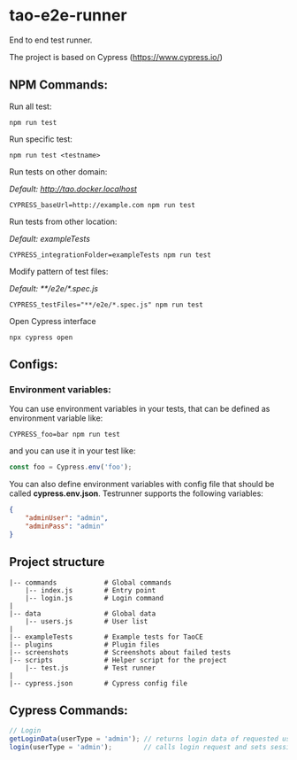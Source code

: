 # tao-e2e-runner

End to end test runner.

The project is based on Cypress (https://www.cypress.io/)

## NPM Commands:

Run all test:

```
npm run test
```

Run specific test:

```
npm run test <testname>
```

Run tests on other domain:

_Default: http://tao.docker.localhost_

```
CYPRESS_baseUrl=http://example.com npm run test
```

Run tests from other location:

_Default: exampleTests_
```
CYPRESS_integrationFolder=exampleTests npm run test
```

Modify pattern of test files:

_Default: **/e2e/*.spec.js_

```
CYPRESS_testFiles="**/e2e/*.spec.js" npm run test
```

Open Cypress interface

```
npx cypress open
```

## Configs:

### Environment variables:

You can use environment variables in your tests, that can be defined as environment variable like:

```
CYPRESS_foo=bar npm run test
```

and you can use it in your test like:

```js
const foo = Cypress.env('foo');
```

You can also define environment variables with config file that should be called **cypress.env.json**. Testrunner supports the following variables:

```json
{
    "adminUser": "admin",
    "adminPass": "admin"
}
```

## Project structure

```
|-- commands            # Global commands
    |-- index.js        # Entry point
    |-- login.js        # Login command
|
|-- data                # Global data
    |-- users.js        # User list
|
|-- exampleTests        # Example tests for TaoCE
|-- plugins             # Plugin files
|-- screenshots         # Screenshots about failed tests
|-- scripts             # Helper script for the project
    |-- test.js         # Test runner
|
|-- cypress.json        # Cypress config file
```

## Cypress Commands:

```js
// Login
getLoginData(userType = 'admin'); // returns login data of requested user type
login(userType = 'admin');        // calls login request and sets session
```
